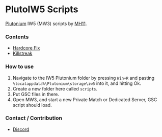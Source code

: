 # PlutoIW5 Scripts
[Plutonium](https://plutonium.pw) IW5 (MW3) scripts by [MH11](https://github.com/whoismh11).

### Contents
- [Hardcore Fix](hardcore_fix)
- [Killstreak](killstreak)

### How to use
1. Navigate to the IW5 Plutonium folder by pressing `Win+R` and pasting `%localappdata%\Plutonium\storage\iw5` into it, and hitting Ok.
2. Create a new folder here called `scripts`.
3. Put GSC files in there.
4. Open MW3, and start a new Private Match or Dedicated Server, GSC script should load.

### Contact / Contribution
- [Discord](https://discord.gg/2JjvhAk)
